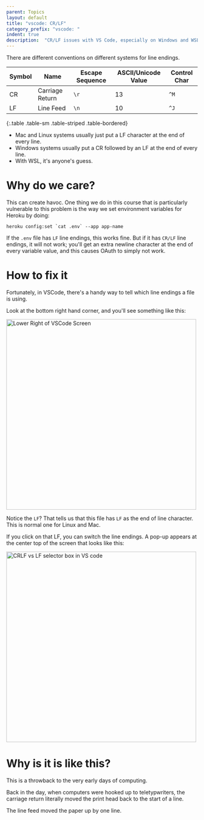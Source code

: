 ```yaml
---
parent: Topics
layout: default
title: "vscode: CR/LF"
category_prefix: "vscode: "
indent: true
description:  "CR/LF issues with VS Code, especially on Windows and WSL"
---
```


There are different conventions on different systems for line endings.

| Symbol | Name | Escape Sequence | ASCII/Unicode Value | Control Char |
|--------|------|-----------------|---------------------|--------------|
| CR     | Carriage Return | `\r` | 13 | `^M` | 
| LF     | Line Feed | `\n` | 10 | `^J` | 
{:.table .table-sm .table-striped .table-bordered}

* Mac and Linux systems usually just put a LF character at the end of every line.
* Windows systems usually put a CR followed by an LF at the end of every line.
* With WSL, it's anyone's guess.

# Why do we care?

This can create havoc.  One thing we do in this course that is particularly vulnerable to this 
problem is the way we set environment variables for Heroku by doing:

```
heroku config:set `cat .env` --app app-name
```

If the `.env` file has `LF` line endings, this works fine.  But if it has `CR/LF` line endings,
it will not work; you'll get an extra newline character at the end of every variable value, and this
causes OAuth to simply not work.

# How to fix it

Fortunately, in VSCode, there's a handy way to tell which line endings a file is using.

Look at the bottom right hand corner, and you'll see something like this:


<img alt="Lower Right of VSCode Screen" src="https://user-images.githubusercontent.com/1119017/150617886-00e2100b-d06a-4a69-a513-5d554389fa8d.png" width="500" />

Notice the `LF`?  That tells us that this file has `LF` as the end of line character. This is normal one
for Linux and Mac.

If you click on that LF, you can switch the line endings.  A pop-up appears at the center top of the screen that looks like this:


<img alt="CRLF vs LF selector box in VS code" src="https://user-images.githubusercontent.com/1119017/150618113-270e8ac4-2977-4bcd-b940-ffe1ad339eec.png" width="500" />


# Why is it is like this?

This is a throwback to the very early days of computing.

Back in the day, when computers were hooked up to teletypwriters, the carriage return literally
moved the print head back to the start of a line.

The line feed moved the paper up by one line.
